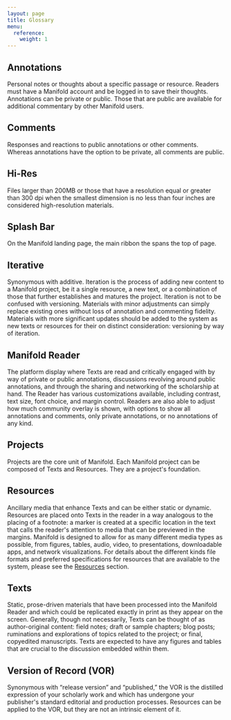 ```yaml
---
layout: page
title: Glossary
menu:
  reference:
    weight: 1
---
```


## Annotations
Personal notes or thoughts about a specific passage or resource. Readers must have a Manifold account and be logged in to save their thoughts. Annotations can be private or public. Those that are public are available for additional commentary by other Manifold users.

## Comments
Responses and reactions to public annotations or other comments. Whereas annotations have the option to be private, all comments are public.

## Hi-Res
Files larger than 200MB or those that have a resolution equal or greater than 300 dpi when the smallest dimension is no less than four inches are considered high-resolution materials.

## Splash Bar
On the Manifold landing page, the main ribbon the spans the top of page.

## Iterative
Synonymous with additive. Iteration is the process of adding new content to a Manifold project, be it a single resource, a new text, or a combination of those that further establishes and matures the project. Iteration is not to be confused with versioning. Materials with minor adjustments can simply replace existing ones without loss of annotation and commenting fidelity. Materials with more significant updates should be added to the system as new texts or resources for their on distinct consideration: versioning by way of iteration.

## Manifold Reader
The platform display where Texts are read and critically engaged with by way of private or public annotations, discussions revolving around public annotations, and through the sharing and networking of the scholarship at hand. The Reader has various customizations available, including contrast, text size, font choice, and margin control. Readers are also able to adjust how much community overlay is shown, with options to show all annotations and comments, only private annotations, or no annotations of any kind.

## Projects
Projects are the core unit of Manifold. Each Manifold project can be composed of Texts and Resources. They are a project's foundation.

## Resources
Ancillary media that enhance Texts and can be either static or dynamic. Resources are placed onto Texts in the reader in a way analogous to the placing of a footnote: a marker is created at a specific location in the text that calls the reader's attention to media that can be previewed in the margins. Manifold is designed to allow for as many different media types as possible, from figures, tables, audio, video, to presentations, downloadable apps, and network visualizations. For details about the different kinds file formats and preferred specifications for resources that are available to the system, please see the [Resources](/docs/projects/resources.html) section.

## Texts
Static, prose-driven materials that have been processed into the Manifold Reader and which could be replicated exactly in print as they appear on the screen. Generally, though not necessarily, Texts can be thought of as author-original content: field notes; draft or sample chapters; blog posts; ruminations and explorations of topics related to the project; or final, copyedited manuscripts. Texts are expected to have any figures and tables that are crucial to the discussion embedded within them.

## Version of Record (VOR)
Synonymous with “release version” and “published,” the VOR is the distilled expression of your scholarly work and which has undergone your publisher's standard editorial and production processes. Resources can be applied to the VOR, but they are not an intrinsic element of it.
